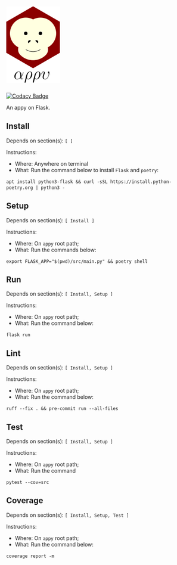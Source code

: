 # ![appy_title](https://github.com/trouchet/appy/blob/8c9923dc13b109b83d07a43d6810ebf7b150a2fb/images/appy_small.png)
[![Codacy Badge](https://app.codacy.com/project/badge/Grade/4e255ae6f2b645fb8f1578a3cc0a2291)](https://www.codacy.com/gh/trouchet/appy/dashboard?utm_source=github.com&amp;utm_medium=referral&amp;utm_content=trouchet/appy&amp;utm_campaign=Badge_Grade)

An appy on Flask.

## Install
  
  Depends on section(s): `[ ]`
  
  Instructions:
  
  - Where: Anywhere on terminal
  - What: Run the command below to install `Flask` and `poetry`:
  
  ```
  apt install python3-flask && curl -sSL https://install.python-poetry.org | python3 -
  ```

## Setup

  Depends on section(s): `[ Install ]`

  Instructions:
  
  - Where: On `appy` root path;
  - What: Run the commands below:

  ```
  export FLASK_APP="$(pwd)/src/main.py" && poetry shell
  ```

## Run

  Depends on section(s): `[ Install, Setup ]`

  Instructions:
  
  - Where: On `appy` root path;
  - What: Run the command below:

  ```
  flask run
  ```

## Lint

  Depends on section(s): `[ Install, Setup ]`

  Instructions:
  
  - Where: On `appy` root path;
  - What: Run the command below:

   ```
   ruff --fix . && pre-commit run --all-files
   ```

## Test

  Depends on section(s): `[ Install, Setup ]`

  Instructions:
  
  - Where: On `appy` root path;
  - What: Run the command

  ```
  pytest --cov=src
  ```

## Coverage


  Depends on section(s): `[ Install, Setup, Test ]`

  Instructions:
  
  - Where: On `appy` root path;
  - What: Run the command below:

  ```
  coverage report -m
  ```
